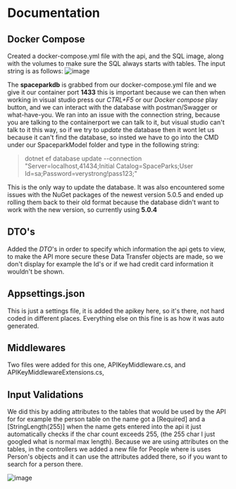 # Documentation

## Docker Compose
Created a docker-compose.yml file with the api, and the SQL image, along with the volumes to make sure the SQL always starts with tables.
The input string is as follows: 
![image](https://user-images.githubusercontent.com/70092696/117325092-b3343980-ae90-11eb-9f54-366f18b94601.png)

The **spaceparkdb** is grabbed from our docker-compose.yml file and we give it our container port **1433** this is important because we can then when working in visual studio press our *CTRL+F5* or our *Docker compose* play button, and we can interact with the database with postman/Swagger or what-have-you. We ran into an issue with the connection string, because you are talking to the containerport we can talk to it, but visual studio can't talk to it this way, so if we try to *update* the database then it wont let us because it can't find the database, so insted we have to go into the CMD under our SpaceparkModel folder and type in the following string: 
>dotnet ef database update --connection "Server=localhost,41434;Initial Catalog=SpaceParks;User Id=sa;Password=verystrong!pass123;"

This is the only way to update the database. It was also encountered some issues with the NuGet packages of the newest version 5.0.5 and ended up rolling them back to their old format because the database didn't want  to work with the new version, so currently using **5.0.4** 

## DTO's
Added the *DTO*'s in order to specify which information the api gets to view, to make the API more secure these Data Transfer objects are made, so we don't display for example the Id's or if we had credit card information it wouldn't be shown.

## Appsettings.json
This is just a settings file, it is added the apikey here, so it's there, not hard coded in different places. Everything else on this fine is as how it was auto generated.

## Middlewares
Two files were added for this one, APIKeyMiddleware.cs, and APIKeyMiddlewareExtensions.cs, 

## Input Validations
We did this by adding attributes to the tables that would be used by the API for for example the person table on the name got a [Required] and a [StringLength(255)] when the name gets entered into the api it just automatically checks if the char count exceeds 255, (the 255 char I just googled what is normal max length). Because we are using attributes on the tables, in the controllers we added a new file for People where is uses Person's objects and it can use the attributes added there, so if you want to search for a person there.

![image](https://user-images.githubusercontent.com/70092696/117413180-f1c00780-af15-11eb-8f3c-026db46b2821.png)


